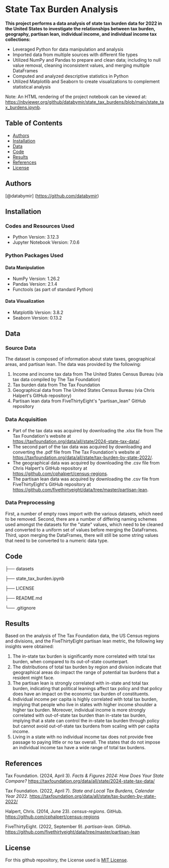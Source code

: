 # State Tax Burden Analysis
**This project performs a data analysis of state tax burden data for 2022 in the United States to investigate the relationships between tax burden, geography, partisan lean, individual income, and individual income tax collections:**
* Leveraged Python for data manipulation and analysis
* Imported data from multiple sources with different file types
* Utilized NumPy and Pandas to prepare and clean data; including to null value removal, cleaning inconsistent values, and merging multiple DataFrames
* Computed and analyzed descriptive statistics in Python
* Utilized Matplotlib and Seaborn to create visualizations to complement statistical analysis

Note: An HTML rendering of the project notebook can be viewed at: https://nbviewer.org/github/databymir/state_tax_burdens/blob/main/state_tax_burdens.ipynb.

## Table of Contents
* [Authors](#authors)
* [Installation](#installation)
* [Data](#data)
* [Code](#code)
* [Results](#results)
* [References](#references)
* [License](#license)

## Authors 
[@databymir] (https://github.com/databymir)

## Installation
### Codes and Resources Used
* Python Version: 3.12.3
* Jupyter Notebook Version: 7.0.6

### Python Packages Used
#### Data Manipulation
* NumPy Version: 1.26.2
* Pandas Version: 2.1.4
* Functools (as part of standard Python)

#### Data Visualization
* Matplotlib Version: 3.8.2
* Seaborn Version: 0.13.2

## Data
### Source Data
The dataset is composed of information about state taxes, geographical areas, and partisan lean. The data was provided by the following:
1. Income and income tax data from The United States Census Bureau (via tax data compiled by The Tax Foundation)
2. Tax burden data from The Tax Foundation
2. Geographical data from The United States Census Bureau (via Chris Halpert's GitHub repository)
3. Partisan lean data from FiveThirtyEight's "partisan_lean" GitHub repository

### Data Acquisition
* Part of the tax data was acquired by downloading the .xlsx file from The Tax Foundation's website at https://taxfoundation.org/data/all/state/2024-state-tax-data/.
* The second part of the tax data was acquired by downloading and converting the .pdf file from The Tax Foundation's website at https://taxfoundation.org/data/all/state/tax-burden-by-state-2022/.
* The geographical data was acquired by downloading the .csv file from Chris Halpert's GitHub repository at https://github.com/cphalpert/census-regions.
* The partisan lean data was acquired by downloading the .csv file from FiveThirtyEight's GitHub repository at https://github.com/fivethirtyeight/data/tree/master/partisan-lean.

### Data Preprocessing
First, a number of empty rows import with the various datasets, which need to be removed.
Second, there are a number of differing naming schemes used amongst the datasets for the "state" values, which need to be cleaned and converted to a uniform set of values before merging the DataFrames.
Third, upon merging the DataFrames, there will still be some string values that need to be converted to a numeric data type.

## Code
├── datasets

├── state_tax_burden.ipynb

├── LICENSE

├── README.md

└── .gitignore

## Results
Based on the analysis of The Tax Foundation data, the US Census regions and divisions, and the FiveThirtyEight partisan lean metric, the following key insights were obtained:
1. The in-state tax burden is significantly more correlated with total tax burden, when compared to its out-of-state counterpart.
2. The distributions of total tax burden by region and division indicate that geographical areas do impact the range of potential tax burdens that a resident might face.
3. The partisan lean is strongly correlated with in-state and total tax burden, indicating that political leanings affect tax policy and that policy does have an impact on the economic tax burden of constituents.
4. Individual income per capita is highly correlated with total tax burden, implying that people who live in states with higher income shoulder a higher tax burden. Moreover, individual income is more strongly correlated with out-of-state tax burden than in-state tax burden, implying that a state can control the in-state tax burden through policy but cannot avoid out-of-state tax burdens from scaling with per capita income.
5. Living in a state with no individual income tax does not provide free passage to paying little or no tax overall. The states that do not impose an individual income tax have a wide range of total tax burdens.

## References
Tax Foundation. (2024, April 3). *Facts & Figures 2024: How Does Your State Compare?* https://taxfoundation.org/data/all/state/2024-state-tax-data/

Tax Foundation. (2022, April 7). *State and Local Tax Burdens, Calendar Year 2022*. https://taxfoundation.org/data/all/state/tax-burden-by-state-2022/

Halpert, Chris. (2014, June 23). *census-regions*. GitHub. https://github.com/cphalpert/census-regions

FiveThirtyEight. (2022, September 9). *partisan-lean*. GitHub. https://github.com/fivethirtyeight/data/tree/master/partisan-lean

## License
For this github repository, the License used is [MIT License](https://opensource.org/license/mit/).
